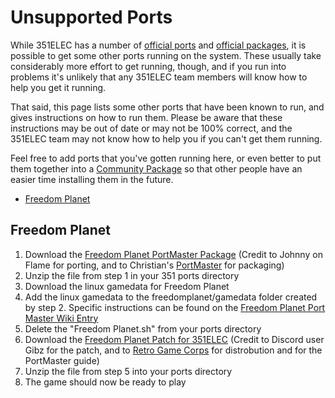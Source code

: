 # Unsupported Ports

While 351ELEC has a number of [official ports](Supported-Emulators-and-Ports#ports) and [official packages](Supported-Emulators-and-Ports#community-built-packages), it is possible to get some other ports running on the system. These usually take considerably more effort to get running, though, and if you run into problems it's unlikely that any 351ELEC team members will know how to help you get it running.

That said, this page lists some other ports that have been known to run, and gives instructions on how to run them. Please be aware that these instructions may be out of date or may not be 100% correct, and the 351ELEC team may not know how to help you if you can't get them running.

Feel free to add ports that you've gotten running here, or even better to put them together into a [Community Package](Contributing-to-351ELEC#contributing-community-built-packages) so that other people have an easier time installing them in the future.

- [Freedom Planet](#freedom-planet)

## Freedom Planet

1. Download the [Freedom Planet PortMaster Package](https://github.com/christianhaitian/PortMaster/blob/main/Freedom%20Planet.zip) (Credit to Johnny on Flame for porting, and to Christian's [PortMaster](https://github.com/christianhaitian/arkos/wiki/PortMaster) for packaging)
2. Unzip the file from step 1 in your 351 ports directory
3. Download the linux gamedata for Freedom Planet
4. Add the linux gamedata to the freedomplanet/gamedata folder created by step 2. Specific instructions can be found on the [Freedom Planet Port Master Wiki Entry](https://github.com/christianhaitian/arkos/wiki/ArkOS-Emulators-and-Ports-information#freedom-planet-available-through-portmaster)
5. Delete the "Freedom Planet.sh" from your ports directory
6. Download the [Freedom Planet Patch for 351ELEC](https://retrogamecorps.files.wordpress.com/2021/09/freedom_planet.zip) (Credit to Discord user Gibz for the patch, and to [Retro Game Corps](https://retrogamecorps.com/2021/09/21/guide-portmaster-on-retro-handheld-devices/) for distrobution and for the PortMaster guide)
7. Unzip the file from step 5 into your ports directory
8. The game should now be ready to play
